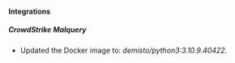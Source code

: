 #### Integrations
##### CrowdStrike Malquery
- Updated the Docker image to: *demisto/python3:3.10.9.40422*.
